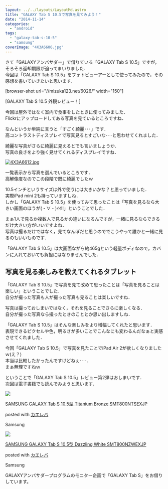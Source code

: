 ```yaml
---
layout: ../../layouts/LayoutMd.astro
title: "GALAXY Tab S 10.5で写真を見てみよう！"
date: "2014-11-14"
categories: 
  - "android"
tags: 
  - "galaxy-tab-s-10-5"
  - "samsung"
coverImage: "4X3A6606.jpg"
---
```


さて「GALAXYアンバサダー」で借りている「GALAXY Tab S 10.5」ですが，そろそろ返却期限が迫ってまいりました．  
今回は「GALAXY Tab S 10.5」をフォトビューアーとして使ってみたので，その感想を書いていきたいと思います．

\[browser-shot url="//mizuka123.net/6026/" width="150"\]

[GALAXY Tab S 10.5 外観レビュー！]

今回は屋外ではなく室内で食事をしたときに使ってみました．  
Flickrにアップロードしてある写真を見ているところですね．

なんというか単純に言うと「すごく綺麗･･･」です．  
高コントラストディスプレイで写真見るとすごいな･･･と思わせてくれました．

綺麗な写真がさらに綺麗に見えるとでも言いましょうか．  
写真の良さをより強く見せてくれるディスプレイですね．

[![4X3A6612.jpg](/wp/images/15505317327_f09e621fc7_b.jpg)](https://www.flickr.com/photos/mizuka123/15505317327/ "4X3A6612.jpg by mizuka123, on Flickr")

一覧表示から写真を選んでいるところです．  
高解像度なのでこの段階で既に綺麗でしたｗ

10.5インチというサイズは外で使うには大きいかな？と思っていました．  
実際iPad mini 2も持っていますしね．  
しかし「GALAXY Tab S 10.5」を使ってみて思ったことは「写真を見るなら大きい画面のほうが(・∀・)ｲｲ!!」ということでした．

まぁ1人で見るか複数人で見るかの違いになるんですが，一緒に見るならできるだけ大きい方がいいですよね．  
写真は撮るだけではなく，見てなんぼだと思うのででこうやって誰かと一緒に見るのもいいものです．

「GALAXY Tab S 10.5」は大画面ながら約465gという軽量ボディなので，カバンに入れておいても負担にはなりませんでした．

## 写真を見る楽しみを教えてくれるタブレット

「GALAXY Tab S 10.5」で写真を見て改めて思ったことは「写真を見ることは楽しい」ということでした．  
自分が撮った写真も人が撮った写真も見ることは楽しいですね．

写真は撮っておしまいではなく，それを見ることでさらに楽しくなる．  
自分が撮った写真なら撮ったときのこととか思い出しますしね．

「GALAXY Tab S 10.5」はそんな楽しみをより増幅してくれたと思います．  
表現できるピクセルや色，明るさが多いことでこんなにも変わるんだなぁと実感させてくれました．

今回「GALAXY Tab S 10.5」で写真を見たことでiPad Air 2が欲しくなりましたｗ(え？)  
本当は比較したかったんですけどねぇ･･･．  
まぁ無理ですねｗ

ということで「GALAXY Tab S 10.5」レビュー第2弾はおしまいです．  
次回は電子書籍でも読んでみようと思います．

[![](/wp/images/31dh5xUcb6L._SL160_.jpg)](https://www.amazon.co.jp/exec/obidos/ASIN/B00M2UBG7M/mizuka123-22/ref=nosim/)

[SAMSUNG GALAXY Tab S 10.5型 Titanium Bronze SMT800NTSEXJP](https://www.amazon.co.jp/exec/obidos/ASIN/B00M2UBG7M/mizuka123-22/ref=nosim/)

posted with [カエレバ](http://kaereba.com)

Samsung

[![](/wp/images/31gRPbL8GSL._SL160_.jpg)](https://www.amazon.co.jp/exec/obidos/ASIN/B00M2UBDR0/mizuka123-22/ref=nosim/)

[SAMSUNG GALAXY Tab S 10.5型 Dazzling White SMT800NZWEXJP](https://www.amazon.co.jp/exec/obidos/ASIN/B00M2UBDR0/mizuka123-22/ref=nosim/)

posted with [カエレバ](http://kaereba.com)

Samsung

GALAXYアンバサダープログラムのモニター企画で「GALAXY Tab S」をお借りしています。
